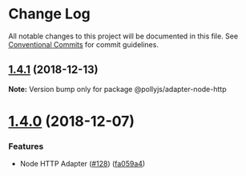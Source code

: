 # Change Log

All notable changes to this project will be documented in this file.
See [Conventional Commits](https://conventionalcommits.org) for commit guidelines.

## [1.4.1](https://github.com/netflix/pollyjs/tree/master/packages/@pollyjs/adapter-node-http/compare/v1.4.0...v1.4.1) (2018-12-13)

**Note:** Version bump only for package @pollyjs/adapter-node-http

# [1.4.0](https://github.com/netflix/pollyjs/tree/master/packages/@pollyjs/adapter-node-http/compare/v1.3.2...v1.4.0) (2018-12-07)

### Features

- Node HTTP Adapter ([#128](<https://github.com/netflix/pollyjs/tree/master/packages/[@pollyjs](https://github.com/pollyjs)/adapter-node-http/issues/128>)) ([fa059a4](https://github.com/netflix/pollyjs/tree/master/packages/@pollyjs/adapter-node-http/commit/fa059a4))
